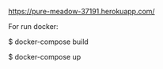 https://pure-meadow-37191.herokuapp.com/

For run docker:

$ docker-compose build

$ docker-compose up 
